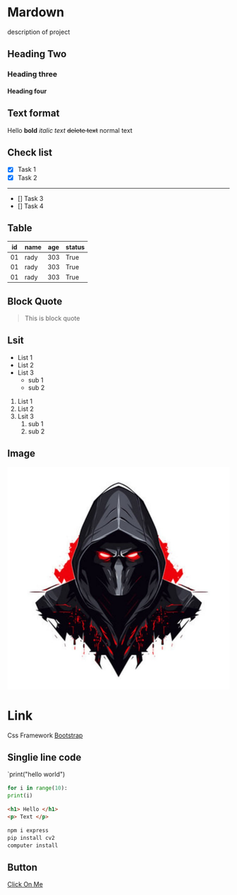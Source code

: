 # Mardown
description of project
## Heading Two
### Heading three
#### Heading four

## Text format

Hello **bold**
*italic text*
~~delete text~~
normal text

## Check list
- [x] Task 1
- [x] Task 2
---
- [] Task 3
- [] Task 4


## Table


|id|name|age|status|
|---|---|---|------|
|01|rady|303|True  |
|01|rady|303|True  |
|01|rady|303|True  |

## Block Quote

> This is block quote


## Lsit
- List 1
- List 2
- List 3
    - sub 1
    - sub 2
1. List 1
2. List 2
3. Lsit 3
    1. sub 1
    2. sub 2

## Image

![Dashboard](pp.jpg)


# Link

Css Framework [Bootstrap](https://www.google.com/)


## Singlie line code
`print("hello world")
```python
for i in range(10):
print(i)
```
```html
<h1> Hello </h1>
<p> Text </p>
```
```bash
npm i express
pip install cv2
computer install
```

## Button

<a href="https://www.google.com/"> Click On Me</a>

